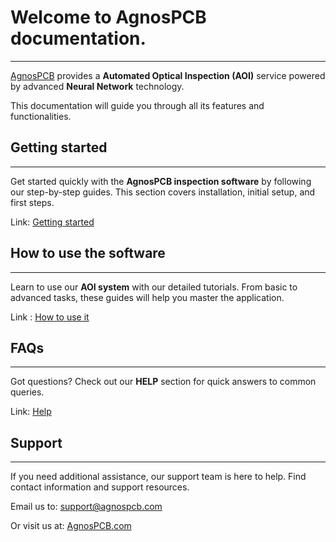 # Welcome to **AgnosPCB** documentation.
___


[AgnosPCB](https://agnospcb.com/) provides a **Automated Optical Inspection (AOI)** service powered by advanced **Neural Network** technology. 

This documentation will guide you through all its features and functionalities.

## **Getting started**
___

Get started quickly with the **AgnosPCB inspection software** by following our step-by-step guides. This section covers installation, initial setup, and first steps.

Link: [Getting started](Package_content.md)

## **How to use the software**
___

Learn to use our **AOI system** with our detailed tutorials. From basic to advanced tasks, these guides will help you master the application.

Link : [How to use it](Screen-layout.md)


## **FAQs**
___

Got questions? Check out our **HELP** section for quick answers to common queries.

Link: [Help](Products-and-services.md)


## **Support**
___

If you need additional assistance, our support team is here to help. Find contact information and support resources.

Email us to: [support@agnospcb.com](mailto:support@agnospcb.com)

Or visit us at: [AgnosPCB.com](https://agnospcb.com/)